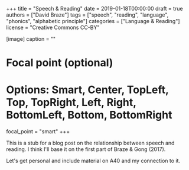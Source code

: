 +++
title = "Speech & Reading"
date = 2019-01-18T00:00:00
draft = true
authors = ["David Braze"]
tags = ["speech", "reading", "language", "phonics", "alphabetic principle"]
categories = ["Language & Reading"]
license = "Creative Commons CC-BY"

[image]
  caption = ""
  # Focal point (optional)
  # Options: Smart, Center, TopLeft, Top, TopRight, Left, Right, BottomLeft, Bottom, BottomRight
  focal_point = "smart"
+++

This is a stub for a blog post on the relationship between speech and
reading. I think I'll base it on the first part of Braze & Gong (2017).

Let's get personal and include material on A40 and my connection to
it.

